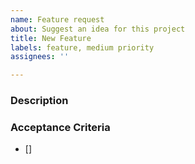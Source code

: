 ```yaml
---
name: Feature request
about: Suggest an idea for this project
title: New Feature
labels: feature, medium priority
assignees: ''

---
```


### Description

### Acceptance Criteria
- []
